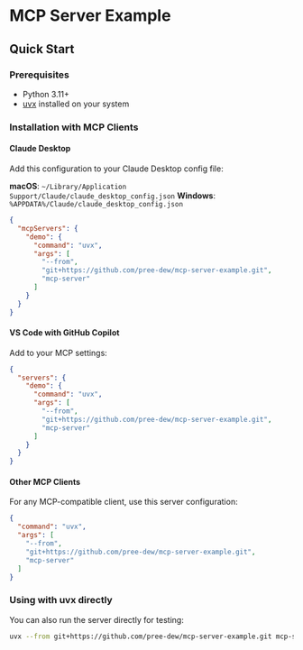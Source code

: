 # MCP Server Example

## Quick Start

### Prerequisites

- Python 3.11+
- [uvx](https://github.com/astral-sh/uv) installed on your system

### Installation with MCP Clients

#### Claude Desktop

Add this configuration to your Claude Desktop config file:

**macOS**: `~/Library/Application Support/Claude/claude_desktop_config.json`
**Windows**: `%APPDATA%/Claude/claude_desktop_config.json`

```json
{
  "mcpServers": {
    "demo": {
      "command": "uvx",
      "args": [
        "--from",
        "git+https://github.com/pree-dew/mcp-server-example.git",
        "mcp-server"
      ]
    }
  }
}
```

#### VS Code with GitHub Copilot

Add to your MCP settings:

```json
{
  "servers": {
    "demo": {
      "command": "uvx",
      "args": [
        "--from", 
        "git+https://github.com/pree-dew/mcp-server-example.git",
        "mcp-server"
      ]
    }
  }
}
```

#### Other MCP Clients

For any MCP-compatible client, use this server configuration:

```json
{
  "command": "uvx",
  "args": [
    "--from",
    "git+https://github.com/pree-dew/mcp-server-example.git", 
    "mcp-server"
  ]
}
```

### Using with uvx directly

You can also run the server directly for testing:

```bash
uvx --from git+https://github.com/pree-dew/mcp-server-example.git mcp-server
```

